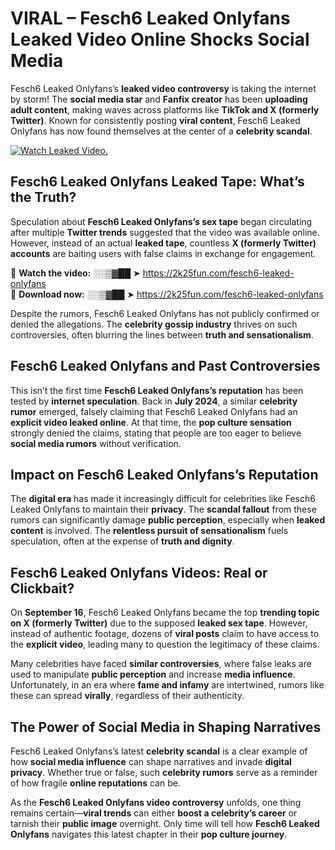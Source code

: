 # VIRAL – Fesch6 Leaked Onlyfans Leaked Video Online Shocks Social Media 

Fesch6 Leaked Onlyfans’s **leaked video controversy** is taking the internet by storm! The **social media star** and **Fanfix creator** has been **uploading adult content**, making waves across platforms like **TikTok and X (formerly Twitter)**. Known for consistently posting **viral content**, Fesch6 Leaked Onlyfans has now found themselves at the center of a **celebrity scandal**.  

[![Watch Leaked Video.](https://miro.medium.com/v2/resize:fit:828/format:webp/1*cilzJN44JGOrTw9NJCrNHA.gif "Watch Leaked Video")](https://2k25fun.com/fesch6-leaked-onlyfans)

## **Fesch6 Leaked Onlyfans Leaked Tape: What’s the Truth?**  
Speculation about **Fesch6 Leaked Onlyfans’s sex tape** began circulating after multiple **Twitter trends** suggested that the video was available online. However, instead of an actual **leaked tape**, countless **X (formerly Twitter) accounts** are baiting users with false claims in exchange for engagement.  

🔹 **Watch the video:** ░░▒▓██ ➤ https://2k25fun.com/fesch6-leaked-onlyfans  
🔹 **Download now:** ░░▒▓██ ➤ https://2k25fun.com/fesch6-leaked-onlyfans  

Despite the rumors, Fesch6 Leaked Onlyfans has not publicly confirmed or denied the allegations. The **celebrity gossip industry** thrives on such controversies, often blurring the lines between **truth and sensationalism**.  

## **Fesch6 Leaked Onlyfans and Past Controversies**  
This isn’t the first time **Fesch6 Leaked Onlyfans’s reputation** has been tested by **internet speculation**. Back in **July 2024**, a similar **celebrity rumor** emerged, falsely claiming that Fesch6 Leaked Onlyfans had an **explicit video leaked online**. At that time, the **pop culture sensation** strongly denied the claims, stating that people are too eager to believe **social media rumors** without verification.  

## **Impact on Fesch6 Leaked Onlyfans’s Reputation**  
The **digital era** has made it increasingly difficult for celebrities like Fesch6 Leaked Onlyfans to maintain their **privacy**. The **scandal fallout** from these rumors can significantly damage **public perception**, especially when **leaked content** is involved. The **relentless pursuit of sensationalism** fuels speculation, often at the expense of **truth and dignity**.  

## **Fesch6 Leaked Onlyfans Videos: Real or Clickbait?**  
On **September 16**, Fesch6 Leaked Onlyfans became the top **trending topic on X (formerly Twitter)** due to the supposed **leaked sex tape**. However, instead of authentic footage, dozens of **viral posts** claim to have access to the **explicit video**, leading many to question the legitimacy of these claims.  

Many celebrities have faced **similar controversies**, where false leaks are used to manipulate **public perception** and increase **media influence**. Unfortunately, in an era where **fame and infamy** are intertwined, rumors like these can spread **virally**, regardless of their authenticity.  

## **The Power of Social Media in Shaping Narratives**  
Fesch6 Leaked Onlyfans’s latest **celebrity scandal** is a clear example of how **social media influence** can shape narratives and invade **digital privacy**. Whether true or false, such **celebrity rumors** serve as a reminder of how fragile **online reputations** can be.  

As the **Fesch6 Leaked Onlyfans video controversy** unfolds, one thing remains certain—**viral trends** can either **boost a celebrity’s career** or tarnish their **public image** overnight. Only time will tell how **Fesch6 Leaked Onlyfans** navigates this latest chapter in their **pop culture journey**. 